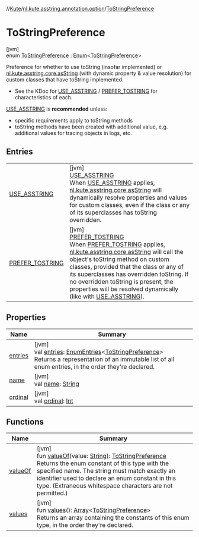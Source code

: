 //[Kute](../../../index.md)/[nl.kute.asstring.annotation.option](../index.md)/[ToStringPreference](index.md)

# ToStringPreference

[jvm]\
enum [ToStringPreference](index.md) : [Enum](https://kotlinlang.org/api/latest/jvm/stdlib/kotlin/-enum/index.html)&lt;[ToStringPreference](index.md)&gt; 

Preference for whether to use toString (insofar implemented) or [nl.kute.asstring.core.asString](../../nl.kute.asstring.core/as-string.md) (with dynamic property & value resolution) for custom classes that have toString implemented.

- 
   See the KDoc for [USE_ASSTRING](-u-s-e_-a-s-s-t-r-i-n-g/index.md) / [PREFER_TOSTRING](-p-r-e-f-e-r_-t-o-s-t-r-i-n-g/index.md) for characteristics of each.

[USE_ASSTRING](-u-s-e_-a-s-s-t-r-i-n-g/index.md) is **recommended** unless:

- 
   specific requirements apply to toString methods
- 
   toString methods have been created with additional value, e.g. additional values     for tracing objects in logs, etc.

## Entries

| | |
|---|---|
| [USE_ASSTRING](-u-s-e_-a-s-s-t-r-i-n-g/index.md) | [jvm]<br>[USE_ASSTRING](-u-s-e_-a-s-s-t-r-i-n-g/index.md)<br>When [USE_ASSTRING](-u-s-e_-a-s-s-t-r-i-n-g/index.md) applies, [nl.kute.asstring.core.asString](../../nl.kute.asstring.core/as-string.md) will dynamically resolve properties and values for custom classes, even if the class or any of its superclasses has toString overridden. |
| [PREFER_TOSTRING](-p-r-e-f-e-r_-t-o-s-t-r-i-n-g/index.md) | [jvm]<br>[PREFER_TOSTRING](-p-r-e-f-e-r_-t-o-s-t-r-i-n-g/index.md)<br>When [PREFER_TOSTRING](-p-r-e-f-e-r_-t-o-s-t-r-i-n-g/index.md) applies, [nl.kute.asstring.core.asString](../../nl.kute.asstring.core/as-string.md) will call the object's toString method on custom classes, provided that the class or any of its superclasses has overridden toString. If no overridden toString is present, the properties will be resolved dynamically (like with [USE_ASSTRING](-u-s-e_-a-s-s-t-r-i-n-g/index.md)). |

## Properties

| Name | Summary |
|---|---|
| [entries](entries.md) | [jvm]<br>val [entries](entries.md): [EnumEntries](https://kotlinlang.org/api/latest/jvm/stdlib/kotlin.enums/-enum-entries/index.html)&lt;[ToStringPreference](index.md)&gt;<br>Returns a representation of an immutable list of all enum entries, in the order they're declared. |
| [name](../../nl.kute.hashing/-digest-method/-m-d5/index.md#-372974862%2FProperties%2F-1216412040) | [jvm]<br>val [name](../../nl.kute.hashing/-digest-method/-m-d5/index.md#-372974862%2FProperties%2F-1216412040): [String](https://kotlinlang.org/api/latest/jvm/stdlib/kotlin/-string/index.html) |
| [ordinal](../../nl.kute.hashing/-digest-method/-m-d5/index.md#-739389684%2FProperties%2F-1216412040) | [jvm]<br>val [ordinal](../../nl.kute.hashing/-digest-method/-m-d5/index.md#-739389684%2FProperties%2F-1216412040): [Int](https://kotlinlang.org/api/latest/jvm/stdlib/kotlin/-int/index.html) |

## Functions

| Name | Summary |
|---|---|
| [valueOf](value-of.md) | [jvm]<br>fun [valueOf](value-of.md)(value: [String](https://kotlinlang.org/api/latest/jvm/stdlib/kotlin/-string/index.html)): [ToStringPreference](index.md)<br>Returns the enum constant of this type with the specified name. The string must match exactly an identifier used to declare an enum constant in this type. (Extraneous whitespace characters are not permitted.) |
| [values](values.md) | [jvm]<br>fun [values](values.md)(): [Array](https://kotlinlang.org/api/latest/jvm/stdlib/kotlin/-array/index.html)&lt;[ToStringPreference](index.md)&gt;<br>Returns an array containing the constants of this enum type, in the order they're declared. |
